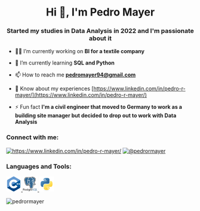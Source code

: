 <h1 align="center">Hi 🚀, I'm Pedro Mayer</h1>
<h3 align="center">Started my studies in Data Analysis in 2022 and I'm passionate about it</h3>

- 👨‍💻 I’m currently working on **BI for a textile company**

- 🌱 I’m currently learning **SQL and Python**

- 📫 How to reach me **pedromayer94@gmail.com**

- 📄 Know about my experiences [https://www.linkedin.com/in/pedro-r-mayer/](https://www.linkedin.com/in/pedro-r-mayer/)

- ⚡ Fun fact **I'm a civil engineer that moved to Germany to work as a building site manager but decided to drop out to work with Data Analysis**

<h3 align="left">Connect with me:</h3>
<p align="left">
<a href="https://linkedin.com/in/https://www.linkedin.com/in/pedro-r-mayer/" target="blank"><img align="center" src="https://raw.githubusercontent.com/rahuldkjain/github-profile-readme-generator/master/src/images/icons/Social/linked-in-alt.svg" alt="https://www.linkedin.com/in/pedro-r-mayer/" height="30" width="40" /></a>
<a href="https://instagram.com/@pedrormayer" target="blank"><img align="center" src="https://raw.githubusercontent.com/rahuldkjain/github-profile-readme-generator/master/src/images/icons/Social/instagram.svg" alt="@pedrormayer" height="30" width="40" /></a>
</p>

<h3 align="left">Languages and Tools:</h3>
<p align="left"> <a href="https://www.w3schools.com/cpp/" target="_blank" rel="noreferrer"> <img src="https://raw.githubusercontent.com/devicons/devicon/master/icons/cplusplus/cplusplus-original.svg" alt="cplusplus" width="40" height="40"/> </a> <a href="https://www.postgresql.org" target="_blank" rel="noreferrer"> <img src="https://raw.githubusercontent.com/devicons/devicon/master/icons/postgresql/postgresql-original-wordmark.svg" alt="postgresql" width="40" height="40"/> </a> <a href="https://www.python.org" target="_blank" rel="noreferrer"> <img src="https://raw.githubusercontent.com/devicons/devicon/master/icons/python/python-original.svg" alt="python" width="40" height="40"/> </a> </p>

<p><img align="center" src="https://github-readme-stats.vercel.app/api/top-langs?username=pedrormayer&show_icons=true&locale=en&layout=compact" alt="pedrormayer" /></p>




<!--
**Pedrormayer/pedrormayer** is a ✨ _special_ ✨ repository because its `README.md` (this file) appears on your GitHub profile.

Here are some ideas to get you started:

- 🔭 I’m currently working on ...
- 🌱 I’m currently learning ...
- 👯 I’m looking to collaborate on ...
- 🤔 I’m looking for help with ...
- 💬 Ask me about ...
- 📫 How to reach me: ...
- 😄 Pronouns: ...
- ⚡ Fun fact: ...
-->
